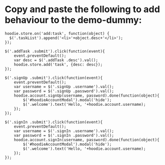 # Copy and paste the following to add behaviour to the demo-dummy:


    hoodie.store.on('add:task', function(object) {
      $('.taskList').append('<li>'+object.desc+'</li>');
    });

    $('.addTask .submit').click(function(event){
        event.preventDefault();
        var desc = $('.addTask .desc').val();
        hoodie.store.add('task', {desc: desc});
    });

    $('.signUp .submit').click(function(event){
        event.preventDefault();
        var username = $('.signUp .username').val();
        var password = $('.signUp .password').val();
        hoodie.account.signUp(username, password).done(function(object){
            $('#hoodieAccountModal').modal('hide');
            $('.welcome').text('Hello, '+hoodie.account.username);
        });
    });

    $('.signIn .submit').click(function(event){
        event.preventDefault();
        var username = $('.signIn .username').val();
        var password = $('.signIn .password').val();
        hoodie.account.signIn(username, password).done(function(object){
            $('#hoodieAccountModal').modal('hide');
            $('.welcome').text('Hello, '+hoodie.account.username);
        });
    });



